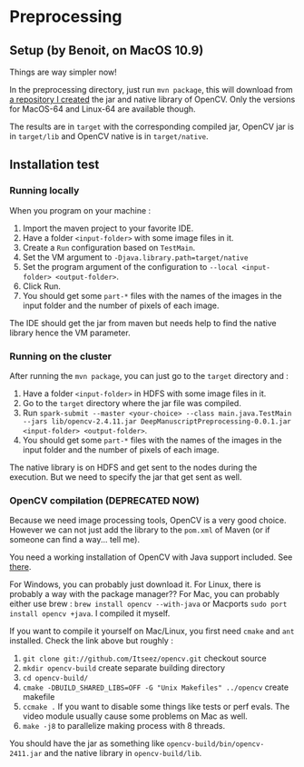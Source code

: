 # Preprocessing #

## Setup (by Benoit, on MacOS 10.9) ##

Things are way simpler now!

In the preprocessing directory, just run `mvn package`, this will download from [a repository I created](https://github.com/Atanahel/opencv-maven-repo) the jar and native library of OpenCV. Only the versions for MacOS-64 and Linux-64 are available though.

The results are in `target` with the corresponding compiled jar, OpenCV jar is in `target/lib` and OpenCV native is in `target/native`.

## Installation test ##

### Running locally ###

When you program on your machine :

1.  Import the maven project to your favorite IDE.
1.  Have a folder `<input-folder>` with some image files in it.
1.  Create a `Run` configuration based on `TestMain`.
1.  Set the VM argument to `-Djava.library.path=target/native`
1.  Set the program argument of the configuration to `--local <input-folder> <output-folder>`.
1.  Click Run.
1.  You should get some `part-*` files with the names of the images in the input folder and the number of pixels of each image.

The IDE should get the jar from maven but needs help to find the native library hence the VM parameter.

### Running on the cluster ###

After running the `mvn package`, you can just go to the `target` directory and :

1.  Have a folder `<input-folder>` in HDFS with some image files in it.
1.  Go to the `target` directory where the jar file was compiled.
1.  Run `spark-submit --master <your-choice> --class main.java.TestMain --jars lib/opencv-2.4.11.jar DeepManuscriptPreprocessing-0.0.1.jar <input-folder> <output-folder>`.
1.  You should get some `part-*` files with the names of the images in the input folder and the number of pixels of each image.

The native library is on HDFS and get sent to the nodes during the execution. But we need to specify the jar that get sent as well.

### OpenCV compilation (DEPRECATED NOW) ###

Because we need image processing tools, OpenCV is a very good choice. However we can not just add the library to the `pom.xml` of Maven (or if someone can find a way... tell me).

You need a working installation of OpenCV with Java support included. See [there](http://docs.opencv.org/doc/tutorials/introduction/desktop_java/java_dev_intro.html).

For Windows, you can probably just download it.
For Linux, there is probably a way with the package manager??
For Mac, you can probably either use brew : `brew install opencv --with-java` or Macports `sudo port install opencv +java`. I compiled it myself.

If you want to compile it yourself on Mac/Linux, you first need `cmake` and `ant` installed. Check the link above but roughly :

1. `git clone git://github.com/Itseez/opencv.git` checkout source
1. `mkdir opencv-build` create separate building directory
1. `cd opencv-build/`
1. `cmake -DBUILD_SHARED_LIBS=OFF -G "Unix Makefiles" ../opencv` create makefile
1. `ccmake .` If you want to disable some things like tests or perf evals. The video module usually cause some problems on Mac as well.
1. `make -j8` to parallelize making process with 8 threads.

You should have the jar as something like `opencv-build/bin/opencv-2411.jar` and the native library in `opencv-build/lib`.
